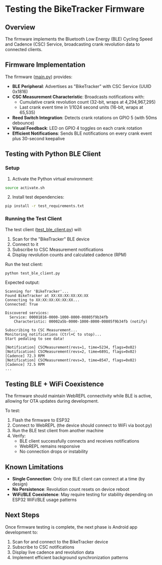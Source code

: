 # Testing the BikeTracker Firmware

## Overview

The firmware implements the Bluetooth Low Energy (BLE) Cycling Speed and Cadence
(CSC) Service, broadcasting crank revolution data to connected clients.

## Firmware Implementation

The firmware ([main.py](firmware/src/main.py)) provides:

- **BLE Peripheral**: Advertises as "BikeTracker" with CSC Service (UUID 0x1816)
- **CSC Measurement Characteristic**: Broadcasts notifications with:
  - Cumulative crank revolution count (32-bit, wraps at 4,294,967,295)
  - Last crank event time in 1/1024 second units (16-bit, wraps at 65,535)
- **Reed Switch Integration**: Detects crank rotations on GPIO 5 (with 50ms debounce)
- **Visual Feedback**: LED on GPIO 4 toggles on each crank rotation
- **Efficient Notifications**: Sends BLE notifications on every crank event plus
  30-second keepalive

## Testing with Python BLE Client

### Setup

1. Activate the Python virtual environment:

```bash
source activate.sh
```

2. Install test dependencies:

```bash
pip install -r test_requirements.txt
```

### Running the Test Client

The test client ([test_ble_client.py](test_ble_client.py)) will:

1. Scan for the "BikeTracker" BLE device
2. Connect to it
3. Subscribe to CSC Measurement notifications
4. Display revolution counts and calculated cadence (RPM)

Run the test client:

```bash
python test_ble_client.py
```

Expected output:

```
Scanning for 'BikeTracker'...
Found BikeTracker at XX:XX:XX:XX:XX:XX
Connecting to XX:XX:XX:XX:XX:XX...
Connected: True

Discovered services:
  Service: 00001816-0000-1000-8000-00805f9b34fb
    Characteristic: 00002a5b-0000-1000-8000-00805f9b34fb (notify)

Subscribing to CSC Measurement...
Monitoring notifications (Ctrl+C to stop)...
Start pedaling to see data!

[Notification] CSCMeasurement(revs=1, time=5234, flags=0x02)
[Notification] CSCMeasurement(revs=2, time=6891, flags=0x02)
[Cadence] 72.3 RPM
[Notification] CSCMeasurement(revs=3, time=8547, flags=0x02)
[Cadence] 72.5 RPM
...
```

## Testing BLE + WiFi Coexistence

The firmware should maintain WebREPL connectivity while BLE is active, allowing
for OTA updates during development.

To test:

1. Flash the firmware to ESP32
2. Connect to WebREPL (the device should connect to WiFi via boot.py)
3. Run the BLE test client from another machine
4. Verify:
   - BLE client successfully connects and receives notifications
   - WebREPL remains responsive
   - No connection drops or instability

## Known Limitations

- **Single Connection**: Only one BLE client can connect at a time (by design)
- **No Persistence**: Revolution count resets on device reboot
- **WiFi/BLE Coexistence**: May require testing for stability depending on ESP32
  WiFi/BLE usage patterns

## Next Steps

Once firmware testing is complete, the next phase is Android app development to:

1. Scan for and connect to the BikeTracker device
2. Subscribe to CSC notifications
3. Display live cadence and revolution data
4. Implement efficient background synchronization patterns
